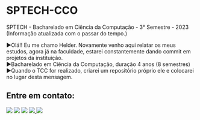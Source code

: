 # SPTECH-CCO
SPTECH - Bacharelado em Ciência da Computação - 3° Semestre - 2023 (Informação atualizada com o passar do tempo.)

  ►Olá!! Eu me chamo Helder. Novamente venho aqui relatar os meus estudos, agora já na faculdade, estarei constantemente dando commit em projetos da instituição.<br>
  ►Bacharelado em Ciência da Computação, duração 4 anos (8 semestres)<br>
  ►Quando o TCC for realizado, criarei um repositório próprio ele e colocarei no lugar desta mensagem.
<div>
 <h2> Entre em contato: </h2>
 <a href="https://www.linkedin.com/in/helder-alvarenga/" target="_blank"><img src="https://img.shields.io/badge/-LinkedIn-%230077B5?style=for-the-badge&logo=linkedin&logoColor=white" target="_blank"></a> 
 <a href="mailto:heldergavioes@hotmail.com"><img src="https://img.shields.io/badge/Microsoft_Outlook-0078D4?style=for-the-badge&logo=microsoft-outlook&logoColor=white"" target="_blank"></a>
 <a href="https://www.facebook.com/OAnciao"><img src="https://img.shields.io/badge/Facebook-1877F2?style=for-the-badge&logo=facebook&logoColor=white"></a>
 <a href="https://api.whatsapp.com/send?phone=5511969181772&text=T%C3%A9cnico%20em%20Desenvolvimento%20de%20Sistemas%20-%20Helder%20D.R.%20Alvarenga" target="_blank"><img src="https://img.shields.io/badge/WhatsApp-25D366?style=for-the-badge&logo=whatsapp&logoColor=white">
 <a href="https://instagram.com/uken49" target="_blank"><img src="https://img.shields.io/badge/-Instagram-%23E4405F?style=for-the-badge&logo=instagram&logoColor=white" target="_blank"></a>
</div>
